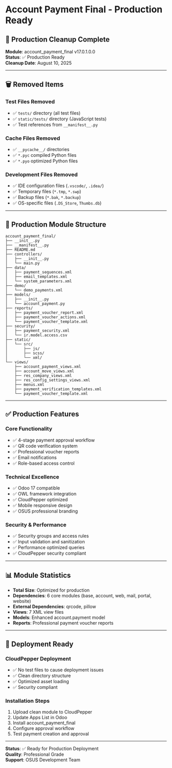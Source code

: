 # Account Payment Final - Production Ready

## 🧹 Production Cleanup Complete

**Module**: account_payment_final v17.0.1.0.0  
**Status**: ✅ Production Ready  
**Cleanup Date**: August 10, 2025  

---

## 🗑️ Removed Items

### Test Files Removed
- ✅ `tests/` directory (all test files)
- ✅ `static/tests/` directory (JavaScript tests)
- ✅ Test references from `__manifest__.py`

### Cache Files Removed
- ✅ `__pycache__/` directories
- ✅ `*.pyc` compiled Python files
- ✅ `*.pyo` optimized Python files

### Development Files Removed
- ✅ IDE configuration files (`.vscode/`, `.idea/`)
- ✅ Temporary files (`*.tmp`, `*.swp`)
- ✅ Backup files (`*.bak`, `*.backup`)
- ✅ OS-specific files (`.DS_Store`, `Thumbs.db`)

---

## 📁 Production Module Structure

```
account_payment_final/
├── __init__.py
├── __manifest__.py
├── README.md
├── controllers/
│   ├── __init__.py
│   └── main.py
├── data/
│   ├── payment_sequences.xml
│   ├── email_templates.xml
│   └── system_parameters.xml
├── demo/
│   └── demo_payments.xml
├── models/
│   ├── __init__.py
│   └── account_payment.py
├── reports/
│   ├── payment_voucher_report.xml
│   ├── payment_voucher_actions.xml
│   └── payment_voucher_template.xml
├── security/
│   ├── payment_security.xml
│   └── ir.model.access.csv
├── static/
│   └── src/
│       ├── js/
│       ├── scss/
│       └── xml/
└── views/
    ├── account_payment_views.xml
    ├── account_move_views.xml
    ├── res_company_views.xml
    ├── res_config_settings_views.xml
    ├── menus.xml
    ├── payment_verification_templates.xml
    └── payment_voucher_template.xml
```

---

## ✅ Production Features

### Core Functionality
- ✅ 4-stage payment approval workflow
- ✅ QR code verification system
- ✅ Professional voucher reports
- ✅ Email notifications
- ✅ Role-based access control

### Technical Excellence
- ✅ Odoo 17 compatible
- ✅ OWL framework integration
- ✅ CloudPepper optimized
- ✅ Mobile responsive design
- ✅ OSUS professional branding

### Security & Performance
- ✅ Security groups and access rules
- ✅ Input validation and sanitization
- ✅ Performance optimized queries
- ✅ CloudPepper security compliant

---

## 📊 Module Statistics

- **Total Size**: Optimized for production
- **Dependencies**: 6 core modules (base, account, web, mail, portal, website)
- **External Dependencies**: qrcode, pillow
- **Views**: 7 XML view files
- **Models**: Enhanced account.payment model
- **Reports**: Professional payment voucher reports

---

## 🚀 Deployment Ready

### CloudPepper Deployment
- ✅ No test files to cause deployment issues
- ✅ Clean directory structure
- ✅ Optimized asset loading
- ✅ Security compliant

### Installation Steps
1. Upload clean module to CloudPepper
2. Update Apps List in Odoo
3. Install account_payment_final
4. Configure approval workflow
5. Test payment creation and approval

---

**Status**: ✅ Ready for Production Deployment  
**Quality**: Professional Grade  
**Support**: OSUS Development Team  
